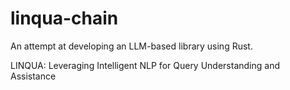 # linqua-chain
An attempt at developing an LLM-based library using Rust.

LINQUA: Leveraging Intelligent NLP for Query Understanding and Assistance
